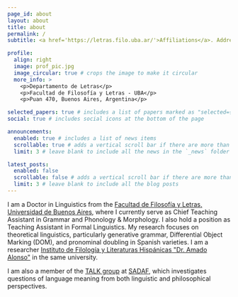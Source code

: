 ```yaml
---
page_id: about
layout: about
title: about
permalink: /
subtitle: <a href='https://letras.filo.uba.ar/'>Affiliations</a>. Address. Contacts. Motto. Etc.

profile:
  align: right
  image: prof_pic.jpg
  image_circular: true # crops the image to make it circular
  more_info: >
    <p>Departamento de Letras</p>
    <p>Facultad de Filosofía y Letras - UBA</p>
    <p>Puan 470, Buenos Aires, Argentina</p>

selected_papers: true # includes a list of papers marked as "selected={true}"
social: true # includes social icons at the bottom of the page

announcements:
  enabled: true # includes a list of news items
  scrollable: true # adds a vertical scroll bar if there are more than 3 news items
  limit: 3 # leave blank to include all the news in the `_news` folder

latest_posts:
  enabled: false
  scrollable: false # adds a vertical scroll bar if there are more than 3 new posts items
  limit: 3 # leave blank to include all the blog posts
---
```


I am a Doctor in Linguistics from the [Facultad de Filosofía y Letras, Universidad de Buenos Aires](https://letras.filo.uba.ar/), where I currently serve as Chief Teaching Assistant in Grammar and Phonology & Morphology. I also hold a position as Teaching Assistant in Formal Linguistics. My research focuses on theoretical linguistics, particularly generative grammar, Differential Object Marking (DOM), and pronominal doubling in Spanish varieties. I am a researcher [Instituto de Filología y Literaturas Hispánicas "Dr. Amado Alonso"](https://iflh.institutos.filo.uba.ar/) in the same university. 

I am also a member of the [TALK group](https://talk-group.org/) at [SADAF](https://www.sadaf.org.ar/en/), which investigates questions of language meaning from both linguistic and philosophical perspectives.